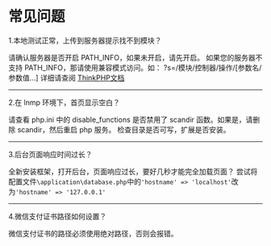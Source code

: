 # 常见问题

1.本地测试正常，上传到服务器提示找不到模块？

请确认服务器是否开启 PATH_INFO，如果未开启，请先开启。
如果您的服务器不支持 PATH_INFO，那请使用兼容模式访问。如：
?s=/模块/控制器/操作/[参数名/参数值...]
详细请查阅 [ThinkPHP文档](http://www.kancloud.cn/manual/thinkphp5/118012 "ThinkPHP文档")

------------

2.在 lnmp 环境下，首页显示空白？

请查看 php.ini 中的 disable_functions 是否禁用了 scandir 函数。如果是，请删除 scandir，然后重启 php 服务。
检查目录是否可写，扩展是否安装。

------------

3.后台页面响应时间过长？

全新安装框架，打开后台，页面响应过长，要好几秒才能完全加载页面？
尝试将配置文件`\application\database.php`中的`'hostname' => 'localhost'`改为`'hostname' => '127.0.0.1'`

------------

4.微信支付证书路径如何设置？

微信支付证书的路径必须使用绝对路径，否则会报错。